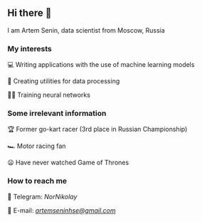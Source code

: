## Hi there 👋

I am Artem Senin, data scientist from Moscow, Russia

### My interests

💻 Writing applications with the use of machine learning models

🔧 Creating utilities for data processing

💪🏻 Training neural networks


### Some irrelevant information

🏆 Former go-kart racer (3rd place in Russian Championship)

🏎️ Motor racing fan

😦 Have never watched Game of Thrones


### How to reach me
📱 Telegram: *NorNikolay*

📩 E-mail: *artemseninhse@gmail.com*

<!--
**artemseninhse/artemseninhse** is a ✨ _special_ ✨ repository because its `README.md` (this file) appears on your GitHub profile.

Here are some ideas to get you started:

- 🔭 I’m currently working on ...
- 🌱 I’m currently learning ...
- 👯 I’m looking to collaborate on ...
- 🤔 I’m looking for help with ...
- 💬 Ask me about ...
- 📫 How to reach me: ...
- 😄 Pronouns: ...
- ⚡ Fun fact: ...
-->
